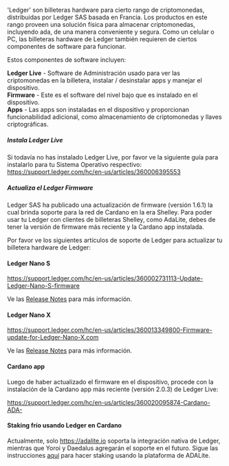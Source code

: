 'Ledger' son billeteras hardware para cierto rango de criptomonedas, distribuidas por Ledger SAS basada en Francia.
Los productos en este rango proveen una solución física para almacenar criptomonedas, incluyendo ada, de una manera conveniente y segura.
Como un celular o PC, las billeteras hardware de Ledger también requieren de ciertos componentes de software para funcionar.

Estos componentes de software incluyen:  
  
**Ledger Live** - Software de Administración usado para ver las criptomonedas en la billetera, instalar / desinstalar apps y manejar el dispositivo.  
**Firmware** - Este es el software del nivel bajo que es instalado en el dispositivo.  
**Apps** - Las apps son instaladas en el dispositivo y proporcionan funcionabilidad adicional, como almacenamiento de criptomonedas y llaves criptográficas.  

##### Instala Ledger Live

Si todavía no has instalado Ledger Live, por favor ve la siguiente guía para instalarlo para tu Sistema Operativo respectivo:  
https://support.ledger.com/hc/en-us/articles/360006395553

##### Actualiza el Ledger Firmware

Ledger SAS ha publicado una actualización de firmware (versión 1.6.1) la cual brinda soporte para la red de Cardano en la era Shelley.
Para poder usar tu Ledger con clientes de billeteras Shelley, como AdaLite, debes de tener la versión de firmware más reciente y la Cardano app instalada.

Por favor ve los siguientes artículos de soporte de Ledger para actualizar tu billetera hardware de Ledger:

#### Ledger Nano S

https://support.ledger.com/hc/en-us/articles/360002731113-Update-Ledger-Nano-S-firmware

Ve las [Release Notes](https://support.ledger.com/hc/en-us/articles/360010446000-Ledger-Nano-S-firmware-release-notes) para más información.

#### Ledger Nano X

https://support.ledger.com/hc/en-us/articles/360013349800-Firmware-update-for-Ledger-Nano-X.com

Ve las [Release Notes](https://support.ledger.com/hc/en-us/articles/360014980580) para más información.

#### Cardano app

Luego de haber actualizado el firmware en el dispositivo, procede con la instalación de la Cardano app más reciente (versión 2.0.3) de Ledger Live:

https://support.ledger.com/hc/en-us/articles/360020095874-Cardano-ADA-

#### Staking frío usando Ledger en Cardano

Actualmente, solo https://adalite.io soporta la integración nativa de Ledger, mientras que Yoroi y Daedalus agregarán el soporte en el futuro. Sigue las instrucciones [aquí](https://github.com/vacuumlabs/adalite/wiki) para hacer staking usando la plataforma de ADALite.
